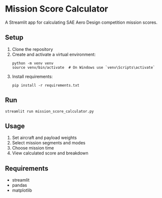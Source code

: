 # Mission Score Calculator

A Streamlit app for calculating SAE Aero Design competition mission scores.

## Setup

1. Clone the repository
2. Create and activate a virtual environment:
   ```
   python -m venv venv
   source venv/bin/activate  # On Windows use `venv\Scripts\activate`
   ```
3. Install requirements:
   ```
   pip install -r requirements.txt
   ```

## Run

```
streamlit run mission_score_calculator.py
```

## Usage

1. Set aircraft and payload weights
2. Select mission segments and modes
3. Choose mission time
4. View calculated score and breakdown

## Requirements

- streamlit
- pandas
- matplotlib